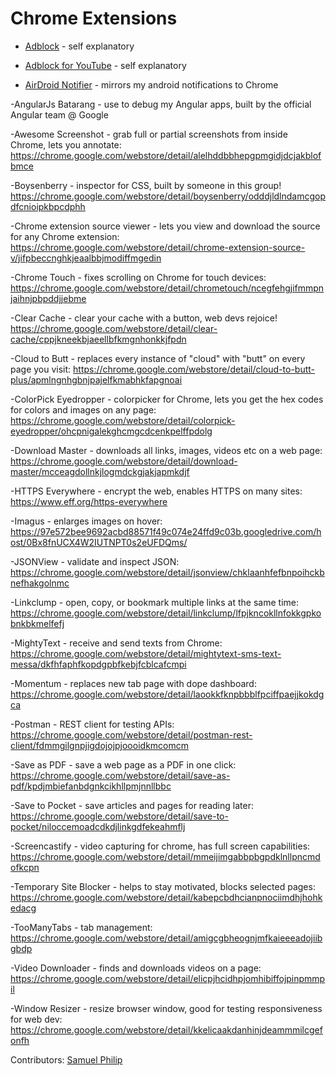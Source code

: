 Chrome Extensions
===================

- [Adblock](https://chrome.google.com/webstore/detail/adblock-for-youtube/cmedhionkhpnakcndndgjdbohmhepckk) - self explanatory

- [Adblock for YouTube](https://chrome.google.com/webstore/detail/adblock-for-youtube/cmedhionkhpnakcndndgjdbohmhepckk) - self explanatory

- [AirDroid Notifier](https://chrome.google.com/webstore/detail/airdroid-notifier/imlonnilcaednlloaadgddbjfliioklh) - mirrors my android notifications to Chrome

-AngularJs Batarang - use to debug my Angular apps, built by the official Angular team @ Google

-Awesome Screenshot - grab full or partial screenshots from inside Chrome, lets you annotate:
https://chrome.google.com/webstore/detail/alelhddbbhepgpmgidjdcjakblofbmce

-Boysenberry - inspector for CSS, built by someone in this group!
https://chrome.google.com/webstore/detail/boysenberry/odddjldlndamcgopdfcnioipkbpcdphh

-Chrome extension source viewer - lets you view and download the source for any Chrome extension:
https://chrome.google.com/webstore/detail/chrome-extension-source-v/jifpbeccnghkjeaalbbjmodiffmgedin

-Chrome Touch - fixes scrolling on Chrome for touch devices:
https://chrome.google.com/webstore/detail/chrometouch/ncegfehgjifmmpnjaihnjpbpddjjebme

-Clear Cache - clear your cache with a button, web devs rejoice!
https://chrome.google.com/webstore/detail/clear-cache/cppjkneekbjaeellbfkmgnhonkkjfpdn

-Cloud to Butt - replaces every instance of "cloud" with "butt" on every page you visit:
https://chrome.google.com/webstore/detail/cloud-to-butt-plus/apmlngnhgbnjpajelfkmabhkfapgnoai

-ColorPick Eyedropper - colorpicker for Chrome, lets you get the hex codes for colors and images on any page:
https://chrome.google.com/webstore/detail/colorpick-eyedropper/ohcpnigalekghcmgcdcenkpelffpdolg

-Download Master - downloads all links, images, videos etc on a web page:
https://chrome.google.com/webstore/detail/download-master/mcceagdollnkjlogmdckgjakjapmkdjf

-HTTPS Everywhere - encrypt the web, enables HTTPS on many sites:
https://www.eff.org/https-everywhere

-Imagus - enlarges images on hover:
https://97e572bee9692acbd88571f49c074e24ffd9c03b.googledrive.com/host/0Bx8fnUCX4W2IUTNPT0s2eUFDQms/

-JSONView - validate and inspect JSON:
https://chrome.google.com/webstore/detail/jsonview/chklaanhfefbnpoihckbnefhakgolnmc

-Linkclump - open, copy, or bookmark multiple links at the same time:
https://chrome.google.com/webstore/detail/linkclump/lfpjkncokllnfokkgpkobnkbkmelfefj

-MightyText - receive and send texts from Chrome:
https://chrome.google.com/webstore/detail/mightytext-sms-text-messa/dkfhfaphfkopdgpbfkebjfcblcafcmpi

-Momentum - replaces new tab page with dope dashboard:
https://chrome.google.com/webstore/detail/laookkfknpbbblfpciffpaejjkokdgca

-Postman - REST client for testing APIs:
https://chrome.google.com/webstore/detail/postman-rest-client/fdmmgilgnpjigdojojpjoooidkmcomcm

-Save as PDF - save a web page as a PDF in one click:
https://chrome.google.com/webstore/detail/save-as-pdf/kpdjmbiefanbdgnkcikhllpmjnnllbbc

-Save to Pocket - save articles and pages for reading later:
https://chrome.google.com/webstore/detail/save-to-pocket/niloccemoadcdkdjlinkgdfekeahmflj

-Screencastify - video capturing for chrome, has full screen capabilities:
https://chrome.google.com/webstore/detail/mmeijimgabbpbgpdklnllpncmdofkcpn

-Temporary Site Blocker - helps to stay motivated, blocks selected pages:
https://chrome.google.com/webstore/detail/kabepcbdhcianpnociimdhjhohkedacg

-TooManyTabs - tab management:
https://chrome.google.com/webstore/detail/amigcgbheognjmfkaieeeadojiibgbdp

-Video Downloader - finds and downloads videos on a page:
https://chrome.google.com/webstore/detail/elicpjhcidhpjomhibiffojpinpmmpil

-Window Resizer - resize browser window, good for testing responsiveness for web dev:
https://chrome.google.com/webstore/detail/kkelicaakdanhinjdeammmilcgefonfh

Contributors: [Samuel Philip](https://github.com/ishmaelthedestroyer)
